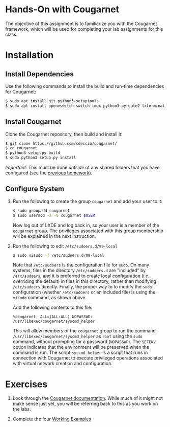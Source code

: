 # Hands-On with Cougarnet

The objective of this assignment is to familiarize you with the Cougarnet
framework, which will be used for completing your lab assignments for this
class.


# Installation

## Install Dependencies

Use the following commands to install the build and run-time dependencies for
Cougarnet:

```bash
$ sudo apt install git python3-setuptools
$ sudo apt install openvswitch-switch tmux python3-pyroute2 lxterminal python3-pygraphviz libgraph-easy-perl tcpdump wireshark socat
```

## Install Cougarnet

Clone the Cougarnet repository, then build and install it:

```bash
$ git clone https://github.com/cdeccio/cougarnet/
$ cd cougarnet
$ python3 setup.py build
$ sudo python3 setup.py install
```

*Important:*  This must be done _outside_ of any shared folders that you have
configured (see the
[previous homework](../01a-hw-create-vm/)).


## Configure System

 1. Run the following to create the group `cougarnet` and add your user to it:

    ```bash
    $ sudo groupadd cougarnet
    $ sudo usermod -a -G cougarnet $USER
    ```

    Now log out of LXDE and log back in, so your user is a member of the
    `cougarnet` group.  The privileges associated with this group membership
    will be explained in the next instruction.

 2. Run the following to edit `/etc/sudoers.d/99-local`

    ```bash
    $ sudo visudo -f /etc/sudoers.d/99-local
    ```

    Note that `/etc/sudoers` is the configuration file for `sudo`.  On many
    systems, files in the directory `/etc/sudoers.d` are "included" by
    `/etc/sudoers`, and it is preferred to create local configuration (i.e.,
    overriding the default) in files in this directory, rather than modifying
    `/etc/sudoers` directly.  Finally, the proper way to to modify the `sudo`
    configuration (whether `/etc/sudoers` or an included file) is using the
    `visudo` command, as shown above.

    Add the following contents to this file:

    ```
    %cougarnet  ALL=(ALL:ALL) NOPASSWD: /usr/libexec/cougarnet/syscmd_helper
    ```

    This will allow members of the `cougarnet` group to run the command
    `/usr/libexec/cougarnet/syscmd_helper` as `root` using the `sudo` command,
    without prompting for a password (`NOPASSWD`).  The `SETENV` option
    indicates that the environment will be preserved when the command is run.
    The script `syscmd_helper` is a script that runs in connection with
    Cougarnet to execute privileged operations associated with virtual network
    creation and configuration.

# Exercises

1. Look through the
   [Cougarnet documentation](https://github.com/cdeccio/cougarnet/blob/main/README.md).
   While much of it might not make sense just yet, you will be referring back
   to this as you work on the labs.

2. Complete the four
   [Working Examples](https://github.com/cdeccio/cougarnet/blob/main/README.md#working-examples)
